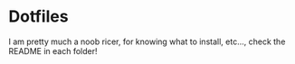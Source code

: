 # Dotfiles
I am pretty much a noob ricer, for knowing what to install, etc..., check the README in each folder!
